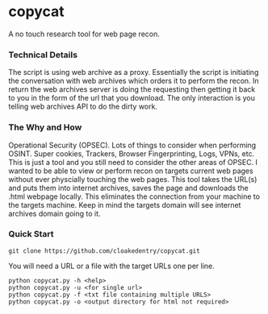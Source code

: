 # copycat

A no touch research tool for web page recon.


### Technical Details
The script is using web archive as a proxy. Essentially the script is initiating the conversation with web archives which orders it to perform the recon. In return the web archives server is doing the requesting then getting it back to you in the form of the url that you download. The only interaction is you telling web archives API to do the dirty work.

### The Why and How
Operational Security (OPSEC). Lots of things to consider when performing OSINT. Super cookies, Trackers, Browser Fingerprinting, Logs, VPNs, etc. This is just a tool and you still need to consider the other areas of OPSEC. I wanted to be able to view or perform recon on targets current web pages without ever physcially touching the web pages. This tool takes the URL(s) and puts them into internet archives, saves the page and downloads the .html webpage locally. This eliminates the connection from your machine to the targets machine. Keep in mind the targets domain will see internet archives domain going to it. 



### Quick Start
```
git clone https://github.com/cloakedentry/copycat.git
```

You will need a URL or a file with the target URLs one per line. 

```
python copycat.py -h <help>
python copycat.py -u <for single url>
python copycat.py -f <txt file containing multiple URLS> 
python copycat.py -o <output directory for html not required>
```
